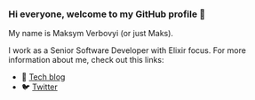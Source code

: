 ### Hi everyone, welcome to my GitHub profile :wave:

My name is Maksym Verbovyi (or just Maks).

I work as a Senior Software Developer with Elixir focus. For more information about me, check out this links:

- :memo: [Tech blog](https://medium.com/@vermaxik)
- :bird: [Twitter](https://twitter.com/maximverbovoy)
